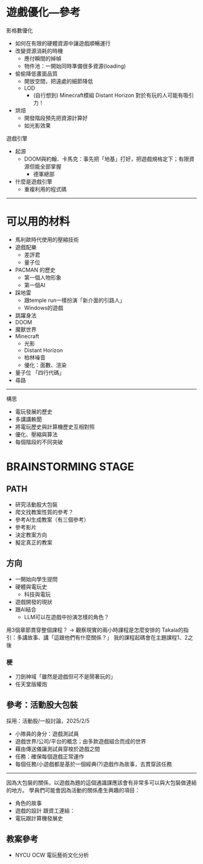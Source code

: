 # 遊戲優化—參考
影格數優化
- 如何在有限的硬體資源中讓遊戲順暢運行
- 改變資源消耗的時機
	- 應付瞬間的掉幀
	- 物件池：一開始同時準備很多資源(loading)
- 偷偷降低畫面品質
	- 開放空間，把遠處的細節降低
	- LOD
		- (自行想到) Minecraft模組 Distant Horizon 對於有玩的人可能有吸引力！
- 烘焙
	- 開發階段預先把資源計算好
	- 如光影效果

遊戲引擎
- 起源
	- DOOM與約翰．卡馬克：事先把「地基」打好，把遊戲規格定下；有限資源但能全部掌握
		- 德軍總部
- 什麼是遊戲引擎
	- 重複利用的程式碼

---


# 可以用的材料
- 馬利歐時代使用的壓縮技術
- 遊戲配樂
	- 差評君
	- 量子位
- PACMAN 的歷史
	- 第一個人物形象
	- 第一個AI
- 踩地雷
	- 跟temple run一樣扮演「新介面的引路人」
	- Windows的遊戲
- 跳躍身法
- DOOM
- 魔獸世界
- Minecraft
	- 光影
	- Distant Horizon
	- 柏林噪音
	- 優化：面數、渲染
- 量子位 「四行代碼」
- 尋路

---

構思
- 電玩發展的歷史
- 多講講軼聞
- 將電玩歷史與計算機歷史互相對照
- 優化、壓縮與算法
- 每個階段的不同突破

# BRAINSTORMING STAGE

## PATH
- 研究活動股大包裝
- 爬文找教案性質的參考？
- 參考AI生成教案（有三個參考）
- 參考影片
- 決定教案方向
- 擬定真正的教案

## 方向
- 一開始向學生提問
- 硬體與電玩史
	- 科技與電玩
- 遊戲開發的現狀
- 跟AI結合
	- LLM可以在遊戲中扮演怎樣的角色？

用3個章節貫穿整個課程？
-> 觀察現實的兩小時課程是怎麼安排的
Takala的指引：多講故事、講「這跟他們有什麼關係？」
我的課程起碼會在主題課程1、2之後
### 梗
- 刀劍神域「雖然是遊戲但可不是鬧著玩的」
- 任天堂版權炮

## 參考：活動股大包裝
採用：活動股/一般討論，2025/2/5
- 小隊員的身分：遊戲測試員
- 遊戲世界/公司/平台的概念；由多款遊戲組合而成的世界
- 藉由傳送儀讓測試員穿梭於遊戲之間
- 任務：確保每個遊戲正常運作
- 每個任務/小遊戲都是基於一個經典(?)遊戲作為故事，去貫穿該任務

---

因為大包裝的關係，以遊戲為題的這個通識課應該會有非常多可以與大包裝做連結的地方。
學員們可能會因為活動的關係產生興趣的項目：
- 角色的故事
- 遊戲的設計
跟資工連結：
- 電玩跟計算機發展史

## 教案參考
- NYCU OCW 電玩藝術文化分析